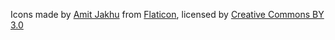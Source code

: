 Icons made by [Amit Jakhu](https://www.flaticon.com/authors/amit-jakhu) from [Flaticon](https://www.flaticon.com/), licensed by [Creative Commons BY 3.0](http://creativecommons.org/licenses/by/3.0/)
